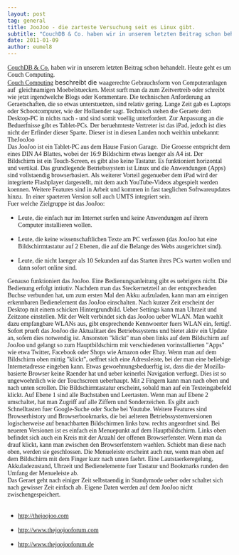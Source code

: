 ```yaml
---
layout: post
tag: general
title: JooJoo - die zarteste Versuchung seit es Linux gibt.
subtitle: "CouchDB & Co. haben wir in unserem letzten Beitrag schon behandelt. Heute geht es um Couch Computing. Couch Computing beschreibt die waagerechte  Gebrauchsform von Computeranlagen auf  gleichnamigen Moebelstuecken.  Meist surft man da zum Zeitvertre&hellip;"
date: 2011-01-09
author: eumel8
---
```


<p><a style="font-family: georgia,times new roman,times,serif;" href="http://www.eumel.de/index.php/20100725180/Kolumnen/Hadoop-es-geht-weiter.html">CouchDB & Co.</a> <span style="font-family: georgia,times new roman,times,serif;">haben wir in unserem letzten Beitrag schon behandelt. Heute geht es um Couch Computing. </span>
<br/>
<a style="font-family: georgia,times new roman,times,serif;" href="http://www.newlaunches.com/archives/welcome_to_couch_computing_with_crunchpad.php" target="_blank">Couch Computing</a> beschreibt die <span style="font-family: georgia,times new roman,times,serif;">waagerechte Gebrauchsform von Computeranlagen auf  gleichnamigen Moebelstuecken. Meist surft man da zum Zeitvertreib oder schreibt wie jetzt irgendwelche Blogs oder Kommentare. Die technischen Anforderung an Geraetschaften, die so etwas unterstuetzen, sind relativ gering. Lange Zeit gab es Laptops oder Schootcomputer, wie der Hollaender sagt. Technisch stehen die Geraete dem Desktop-PC in nichts nach - und sind somit voellig unterfordert. Zur Anpassung an die Beduerfnisse gibt es Tablet-PCs. Der beruehmteste Vertreter ist das iPad, jedoch ist dies nicht der Erfinder dieser Sparte. Dieser ist in diesen Landen noch weithin unbekannt: TheJooJoo</span><br /> <span style="font-family: georgia,times new roman,times,serif;">Das JooJoo ist ein Tablet-PC aus dem Hause Fusion Garage.  Die Groesse entspricht dem eines DIN A4 Blattes, wobei der 16:9 Bildschirm etwas laenger als A4 ist. Der Bildschirm ist ein Touch-Screen, es gibt also keine Tastatur. Es funktioniert horizontal und vertikal. Das grundlegende Betriebssystem ist Linux und die Anwendungen (Apps) sind vollstaendig browserbasiert. Als weiterer Vorteil gegenueber dem iPad wird der integrierte Flashplayer dargestellt, mit dem auch YouTube-Videos abgespielt werden koennen. Weitere Features sind in Arbeit und kommen in fast taeglichen Softwareupdates hinzu.  In einer spaeteren Version soll auch UMTS integriert sein.<br /> Fuer welche Zielgruppe ist das JooJoo: <br /></span></p>
<ul>
<li><span style="font-family: georgia,times new roman,times,serif;">Leute, die einfach nur im Internet surfen und keine Anwendungen auf ihrem Computer installieren wollen. </span></li>
</ul>
<ul>
<li><span style="font-family: georgia,times new roman,times,serif;"> Leute, die keine wissenschaftlichen Texte am PC verfassen (das JooJoo hat eine Bildschirmtastatur auf 2 Ebenen, die auf die Belange des Webs ausgerichtet sind). </span></li>
</ul>
<ul>
<li><span style="font-family: georgia,times new roman,times,serif;">Leute, die nicht laenger als 10 Sekunden auf das Starten ihres PCs warten wollen und dann sofort online sind. </span></li>
</ul>
<p><span style="font-family: georgia,times new roman,times,serif;"> Genauso funktioniert das JooJoo. Eine Bedienungsanleitung gibt es uebrigens nicht. Die Bedienung erfolgt intiutiv. Nachdem man das Steckernetzteil an der entsprechenden Buchse verbunden hat, um zum ersten Mal den Akku aufzuladen, kann man am einzigen erkennbaren Bedienelement das JooJoo einschalten. Nach kurzer Zeit erscheint der Desktop mit einem schicken Hintergrundbild. Ueber Settings kann man Uhrzeit und Zeitzone einstellen. Mit der Welt verbindet sich das JooJoo ueber WLAN. Man waehlt dazu empfangbare WLANs aus, gibt ensprechende Kennwoerter fuers WLAN ein, fertig!. Sofort prueft das JooJoo die Aktualitaet des Betriebssystems und bietet aktiv ein Update an, sofern dies notwendig ist. Ansonsten "klickt" man oben links auf dem Bildschirm auf JooJoo und gelangt so zum Hauptbildschirm mit verschiedenen vorinstallierten "Apps" wie etwa Twitter, Facebook oder Shops wie Amazon oder Ebay. Wenn man auf dem Bildschirm oben mittig "klickt", oeffnet sich eine Adressleiste, bei der man eine beliebige Internetadresse eingeben kann. Etwas gewoehnungsbeduerftig ist, dass die der Mozilla-basierte Browser keine Raender hat und ueber keinerlei Navigation verfuegt. Dies ist so ungewoehnlich wie der Touchscreen ueberhaupt. Mit 2 Fingern kann man nach oben und nach unten scrollen. Die Bildschirmtastatur erscheint, sobald man auf ein Texteingabefeld klickt. Auf Ebene 1 sind alle Buchstaben und Leertasten. Wenn man auf Ebene 2 umschaltet, hat man Zugriff auf alle Ziffern und Sonderzeichen. Es gibt auch Schnelltasten fuer Google-Suche oder Suche bei Youtube. Weitere Features sind Browserhistory und Browserbookmarks, die bei aelteren Betriebssystemversionen logischerweise auf benachbarten Bildschirmen links bzw. rechts angeordnet sind. Bei neueren Versionen ist es einfach ein Menuepunkt auf dem Hauptbildschirm. Links oben befindet sich auch ein Kreis mit der Anzahl der offenen Browserfenster. Wenn man da drauf klickt, kann man zwischen den Browserfenstern waehlen. Schiebt man diese nach oben, werden sie geschlossen. Die Menueleiste erscheint auch nur, wenn man oben auf dem Bildschirm mit dem Finger kurz nach unten faehrt. Eine Lautstaerkeregelung, Akkuladezustand, Uhrzeit und Bedienelemente fuer Tastatur und Bookmarks runden den Umfang der Menueleiste ab. <br />Das Geraet geht nach einiger Zeit selbstaendig in Standymode ueber oder schaltet sich nach gewisser Zeit einfach ab. Eigene Daten werden auf dem JooJoo nicht zwischengespeichert. <br /><br /></span></p>
<ul>
<li><span style="font-family: georgia,times new roman,times,serif;"><a href="http://thejoojoo.com/" target="_blank">http://thejoojoo.com </a></span></li>
</ul>
<ul>
<li><span style="font-family: georgia,times new roman,times,serif;"><a href="http://www.thejoojooforum.com/" target="_blank">http://www.thejoojooforum.com</a> </span></li>
</ul>
<ul>
<li><span style="font-family: georgia,times new roman,times,serif;"><a href="http://www.thejoojooforum.de/" target="_blank">http://www.thejoojooforum.de</a></span></li>
</ul>
